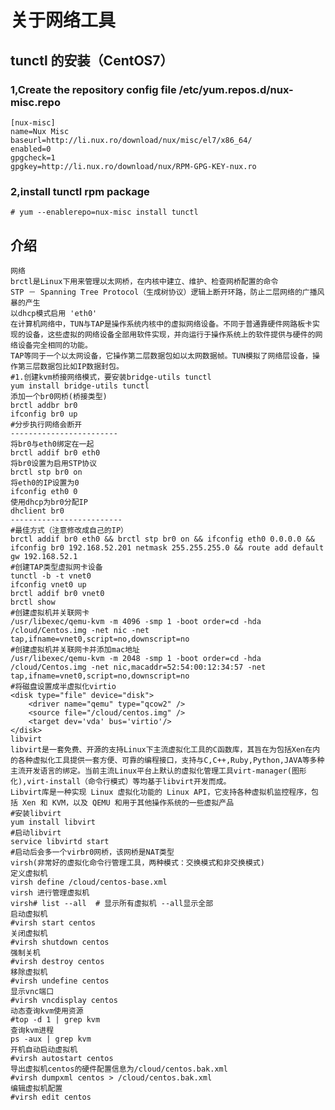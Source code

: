 # 关于网络工具

## tunctl 的安装（CentOS7）
### 1,Create the repository config file /etc/yum.repos.d/nux-misc.repo
```
[nux-misc]
name=Nux Misc
baseurl=http://li.nux.ro/download/nux/misc/el7/x86_64/
enabled=0
gpgcheck=1
gpgkey=http://li.nux.ro/download/nux/RPM-GPG-KEY-nux.ro
```
### 2,install tunctl rpm package
```# yum --enablerepo=nux-misc install tunctl```

## 介绍
```
网络
brctl是Linux下用来管理以太网桥，在内核中建立、维护、检查网桥配置的命令
STP － Spanning Tree Protocol（生成树协议）逻辑上断开环路，防止二层网络的广播风暴的产生
以dhcp模式启用 'eth0'
在计算机网络中，TUN与TAP是操作系统内核中的虚拟网络设备。不同于普通靠硬件网路板卡实现的设备，这些虚拟的网络设备全部用软件实现，并向运行于操作系统上的软件提供与硬件的网络设备完全相同的功能。
TAP等同于一个以太网设备，它操作第二层数据包如以太网数据帧。TUN模拟了网络层设备，操作第三层数据包比如IP数据封包。
#1.创建kvm桥接网络模式，要安装bridge-utils tunctl
yum install bridge-utils tunctl
添加一个br0网桥(桥接类型)
brctl addbr br0
ifconfig br0 up
#分步执行网络会断开
------------------------
将br0与eth0绑定在一起
brctl addif br0 eth0
将br0设置为启用STP协议
brctl stp br0 on
将eth0的IP设置为0
ifconfig eth0 0
使用dhcp为br0分配IP
dhclient br0
-------------------------
#最佳方式（注意修改成自己的IP）
brctl addif br0 eth0 && brctl stp br0 on && ifconfig eth0 0.0.0.0 && ifconfig br0 192.168.52.201 netmask 255.255.255.0 && route add default gw 192.168.52.1
#创建TAP类型虚拟网卡设备
tunctl -b -t vnet0
ifconfig vnet0 up
brctl addif br0 vnet0
brctl show
#创建虚拟机并关联网卡
/usr/libexec/qemu-kvm -m 4096 -smp 1 -boot order=cd -hda /cloud/Centos.img -net nic -net tap,ifname=vnet0,script=no,downscript=no
#创建虚拟机并关联网卡并添加mac地址
/usr/libexec/qemu-kvm -m 2048 -smp 1 -boot order=cd -hda /cloud/Centos.img -net nic,macaddr=52:54:00:12:34:57 -net tap,ifname=vnet0,script=no,downscript=no
#将磁盘设置成半虚拟化virtio
<disk type="file" device="disk">
	<driver name="qemu" type="qcow2" />
	<source file="/cloud/centos.img" /> 
	<target dev='vda' bus='virtio'/>
</disk>
libvirt
libvirt是一套免费、开源的支持Linux下主流虚拟化工具的C函数库，其旨在为包括Xen在内的各种虚拟化工具提供一套方便、可靠的编程接口，支持与C,C++,Ruby,Python,JAVA等多种主流开发语言的绑定。当前主流Linux平台上默认的虚拟化管理工具virt-manager(图形化),virt-install（命令行模式）等均基于libvirt开发而成。
Libvirt库是一种实现 Linux 虚拟化功能的 Linux API，它支持各种虚拟机监控程序，包括 Xen 和 KVM，以及 QEMU 和用于其他操作系统的一些虚拟产品
#安装libvirt
yum install libvirt
#启动libvirt
service libvirtd start
#启动后会多一个virbr0网桥，该网桥是NAT类型
virsh(非常好的虚拟化命令行管理工具，两种模式：交换模式和非交换模式)
定义虚拟机
virsh define /cloud/centos-base.xml
virsh 进行管理虚拟机
virsh# list --all  # 显示所有虚拟机 --all显示全部 
启动虚拟机
#virsh start centos
关闭虚拟机
#virsh shutdown centos
强制关机
#virsh destroy centos
移除虚拟机
#virsh undefine centos
显示vnc端口
#virsh vncdisplay centos
动态查询kvm使用资源
#top -d 1 | grep kvm
查询kvm进程
ps -aux | grep kvm
开机自动启动虚拟机
#virsh autostart centos
导出虚拟机centos的硬件配置信息为/cloud/centos.bak.xml
#virsh dumpxml centos > /cloud/centos.bak.xml
编辑虚拟机配置
#virsh edit centos
```